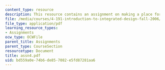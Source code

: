 ```yaml
---
content_type: resource
description: This resource contains an assignment on making a place for art.
file: /media/courses/4-191-introduction-to-integrated-design-fall-2006/bd559a0e74b6de857082e5fd87281aa6_assn4.pdf
file_type: application/pdf
learning_resource_types:
- Assignments
ocw_type: OCWFile
parent_title: Assignments
parent_type: CourseSection
resourcetype: Document
title: assn4.pdf
uid: bd559a0e-74b6-de85-7082-e5fd87281aa6
---
```

